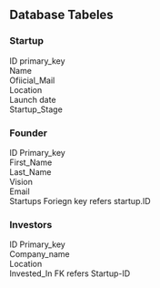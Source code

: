 ## Database Tabeles

### Startup

ID primary_key  
Name  
Ofiicial_Mail  
Location  
Launch date  
Startup_Stage  

### Founder

ID Primary_key  
First_Name  
Last_Name  
Vision  
Email  
Startups Foriegn key refers startup.ID  

### Investors

ID Primary_key  
Company_name  
Location  
Invested_In FK refers Startup-ID  